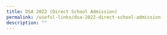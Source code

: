 ```yaml
---
title: DSA 2022 (Direct School Admission)
permalink: /useful-links/dsa-2022-direct-school-admission
description: ""
---
```

